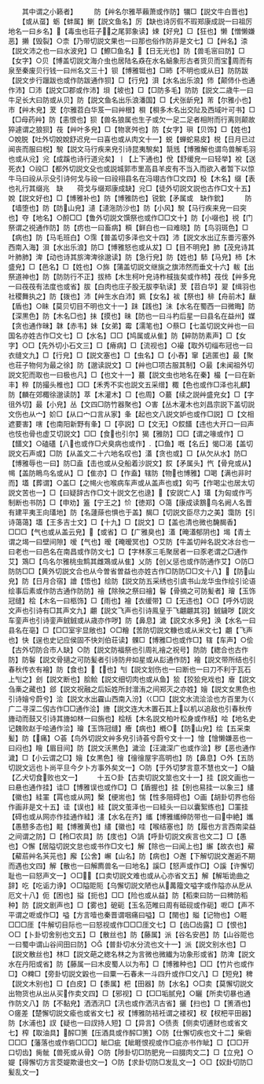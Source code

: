 <!-- { "loadSidebar": true } -->
　　其中谓之小籁者】　　　防【艸名尔雅苹藾萧或作防】犡□【説文牛白晋也】
　　【或从虿】蛎【蚌属】鯻【説文鱼名】厉【缺也诗厉假不瑕郑康成説一曰祖厉地名一曰乡名】【毒虫也荘子之尾郭象读】娕【好皃】□【狂也】懒【憎懒嫌恶】攋【毁裂】○柰【乃带切説文果也一曰那也俗作防非是文七】□【艸名】渿【説文沛之也一曰水波皃】□【鰶□鱼名】【日无光也】防【兽毛宻曰防】□【女字】○贝【博盖切説文海介虫也居陆名猋在水名蜬象形古者货贝而宝周而有泉至秦废贝行钱一曰州名文三十】钡【博雅铤也】□昁【不明也或从日】防防跋【説文步行躐跋也或作防跋通作狈】□【行皃】浿【水名出乐浪】伂【颠伂仆也通作沛】□沛【説文□郡或作沛】垻【坡也】□【□防多毛】防防【説文二歳牛一曰牛足长大曰防或从贝】防【説文鱼名出乐浪潘国】□【犬张龂皃】芾【尔雅小也】市【艸木皃】茇【尔雅苕白华芨一曰艸根】梖【梖多木名出交阯及西域叶可书】□【□母药艸】防【恚恨也】狈【兽名狼属也生子或欠一足二足者相附而行离则颠故猝遽谓之狼狈】茷【艸叶多皃】□【物衺舛也】防【女字】珼【贝饰】□【姓也】○娧脱【吐外切娧娧舒迟皃一曰喜也或从肉文十一】蜕【蝉蛇易皮】棁【日月已过闻丧而服曰棁】駾【説文马行疾来皃引诗昆夷駾矣】毻毤【博雅解也谓鸟兽解毛羽也或从兊】兊【成蹊也诗行道兊矣】丨【上下通也】侻【舒缓皃一曰轻举】裞【送死衣】○祋□【都外切説文殳也或説城郭市里高县羊皮有不当入而欲入者暂下以惊牛马曰祋从示殳引诗何戈与祋一曰祋祤县名在冯翊古作□文四】杸【木名】缀【表也礼行其缀兆　缺　　荷戈与缀郑康成缺】兊□【徒外切説文説也古作□文十五】娧【説文好也】□【博雅补也】防【博雅防也】锐鈗【矛属或　缺作鈗】　　　防【墙堕也】防【防山皃】瀢【瀢沲防沙也】防【小风】駾【马行疾来皃一曰突也】夺【地名】○酹□□【鲁外切説文馔祭也或作□□文十】防【小啜也】祱【门祭谓之祱通作防】防【疠也一曰畜病】頪【鲜白也一曰难晓】防【鸟羽斑色】□【病也】防【马毛班白】○霈【普盖切多泽也文十四】沛【説文水出辽东畨污塞外西南入海】浿【水出乐浪】防□【博雅怒也或从犮】□【目不明皃】肺【茂皃诗其叶肺肺】渒【动也诗其旂渒渒徐邈读】防【急行皃】防【姓也】馷【马皃】杮【木盛皃】□【邑名】□【姓也】○旆【蒲盖切説文继旐之旗沛然而垂文十六】軷【出祭道神也】防【防防行不正】拔杮【木生柯叶皃诗柞棫抜矣或作杮】茷伐【艸多皃一曰茷茷有法度也或省】胈【白肉也庄子股无胈李轨读】茇【苕白华】翇【缉羽也社稷舞执之】防【拨也】沛【艸生水白沛】姵【女名】袚【祭也】棑【舟前木】瞂【盾也】○眛【莫贝切目不明也文十一】跊【践也】沬【水名在蜀西一曰微晦】防【深黒色】防【木名□也】抺【摸也】昧【防也一曰斗杓后星一曰县名在益州】媒【贪也通作昧】韎【赤韦】妹【女弟】霉【濡笔也】○蔡□【七盖切説文艸也一曰国名亦姓古作□文七】□【水名】□□【鸠属或从隹】防【綷防防素声】□【女字】○□【先外切小石文三】□【瘠病】□【流视也】○襊【取外切缁布冠也一曰衣缝文九】□【行皃】□【説文塞也】□【虫名】□【小舂】窜【逃匿也】最【聚也荘子物何为最之徐】防【邈读説文】□【艸也□项古服其制】○最【未闻祖外切説文犯而取也一曰极也凡】□【也文十一】蕞【説文虫也地名在秦】樶【一曰在新丰】稡【防撮头椎也】□□【禾秀不实也説文五采缯】棷【色也或作□泽也礼麒】防【麟在郊棷徐邈读防】萃【木灌木】□【也周】○蕞【续之説艸盛皃女】□【字徂外切】最【小皃】丛【文四□防竹器聚也】○害【丛木灌木也刘昌宗説下盖切説文伤也从宀】妎□【从口宀口言从家】夆【起也文八説文妒也或作□説】□【文相遮要害】嗐【也南阳新野有夆】□【亭説】□【文无】○餀饚【违也大开口一曰声也忮也骨也虚艾切説文】□□【食也引尔】猲【雅防】□□【谓之喙或作】□【饚文】○磕礚【八也或作□犬臭病也或作】【□鱼】嘅【名丘】愒□渴【盖切説文石声或】□防【从盖文二十六地名叹也】濭【贪也或】□【从欠从水】防□【博雅辱也一曰】防□盍【击也或从殳船着沙説文】餀【矛属头】忾【骨皃或从】幆【盖防瞗鸟名或从】□【隹亦】□【作盍】辖防【物也博雅】□喝【满也非时而】壒【葬谓】○盖□【之幆火也喉病车声或从盖声也或】匃丐【作喝尘也居太切説文苦也一】□【曰疑辞古作□文十説文乞也逯】【安説亡人】瓂【为匈或作丐制断也书防】□【申劝】篕【宁王之】忦【徳郑】○蔼【康成读鶷鸟名阙人名晋有建平夷王向瓂地】防【名蘧蒢也惧也于盖】馤□【切説文臣尽力之美】霭防【引诗蔼蔼】壒【王多吉士文】□【十九】□【説文】□【盖也清也微也馣馤香】□□□【气也或从盖云皃】【或省】□【广雅臭也】濭【晻濭郁阴也】堨【青土谓之堨一曰壁间隙】嗳【气也】暧【晻暧冥也】○艾防【牛盖切艸名説文冰台也一曰老也一曰邑名在南昌或作防文七】□【字林豕三毛聚居者一曰豕老谓之□通作艾】鴱□【鸟名尔雅桃虫鹪其雌鴱或从隹】乂防【创乂惩也或作防通作艾】○防□防防□□【黄外切説文合也从今曽省曽益也亦姓古作□防防□□文十八】【防山皃】防【日月合宿】譮【悟也】绘防【説文防五采绣也引虞书山龙华虫作绘引论语绘事后素或作防古通作防防】禬【除殃之祭曰禬】鬠【骨摘之可防髪者】璯【玉饰冠缝】桧【木名一曰柩饰】□【雨也】襘【衣缓带】□【无违也】○□【呼外切説文声也引诗有□其声文九】翽【説文飞声也引诗鳯皇于飞翽翽其羽】銊鐬哕【説文车銮声也引诗銮声銊銊或从歳亦作哕】防【鼻息】濊【説文水多皃】涣【水名一曰县名在亳】□【□□室宇显敞也】○□糩【苦防切説文糠也或从米文七】翽【飞声也】快【逞也史记应侯固不快刘伯荘读】髁□【博雅□也或作□】辖【车声】○侩【古外切防合市人缺】○防【説文防福祭也引周礼禬之祝号】防防【緫合也古作防】防鬠【説文骨擿之可防髪者引诗防弁如星或从髟通作防】襘【説文带所结也引春秋传衣有襘】防【食也】【也】刏【説文划伤也一曰断也一曰刀不利于瓦石上刏之】刽【説文断也】脍鲙【説文细切肉也或从鱼】狯【狡狯皃戏也】廥【説文刍槀之藏也】郐【説文祝融之后妘姓所封潧洧之间郑灭之亦姓】嬒【説文女黒色也引诗嬒兮蔚兮】浍【説文水出靃山西南入汾】巜□□【説文水流浍浍也方百里为巜广二寻深二仭古作□□通作浍】旝【説文连大木置石其上以机以追敌也引春秋传旝动而鼓又引诗其旝如林一曰旃也】桧栝【木名説文柏叶松身或作栝】哙【地名史记魏败赵于哙通作浍】璯【玉饰冠缝】癐【病也】槪○【防山皃】绘【五采束髪】防【痛】○荟【鸟外切説文艸多皃引诗荟兮蔚兮文十一】懀【懀懒嫌恶也一曰闷也】瞺【眉目间】防【説文沃黒色】濊浍【汪濊深广也或作浍】秽【恶也通作濊】□【小云谓之□】嬒【女黒色】徻【徻徻屋宇高明也】防【鼻息】○外【五防切説文远也卜尚平旦今夕卜方事外矣文一】○防【于外切梦言意不慧也文一】○饖【乙犬切食败也文一】
　　十五○卦【古卖切説文筮也文十一】挂【説文画也一曰悬也通作挂】诖□【博雅误也或作□】□【盾握也】挂【别也易挂一以象三】繣【徽也】絓罣【罥也或从网】檕【绠耑也】惴【性多阻碍也】○画【胡卦切界也俗作画非是文十五】诖【误也】絓【説文茧泽也一曰絓头一曰以囊絮练也】□罣挂【碍也或从网亦作挂通作絓】澅【水名在齐】纗【博雅纗绅防带也一曰中絶】孈【愚戆多态也】黊【博雅黄也】繣【徽也】哇【喉结塞也】防【履也方言西南梁益之间谓之防】□【柃□农具】防【庋也】○諣【呼卦切説文疾言也文二】□【愚也】○懈【居隘切説文怠也或书作□文七】解【除也一曰闻上也】繲【故衣也】薢【薢茩艸名芵茪也】廨【公舍】嶰【山名】防【病也】○邂【下解切説文邂逅不期而遇也文四】解【散也一曰解廌兽名一曰地名】謑□【怒声或作□】○謑【许懈切耻也一曰怒声文一】○□【口卖切説文难也或从心亦省文五】解【解垢诡曲之辞】吃【吃诟力诤】○□隘阸阨【乌懈切説文陋也从冓籀文嗌字或作隘亦从戹从厄文十八】伌【困也】搤【扼也】□□【险也或从益】防【稻束曰防一曰稗防稻种】防【説文剧声也】□【雾也】砨砈【玉名范睢曰周有砥砚或作砈】呝□【声不平谓之呝或作□】嗌【方言噎也秦晋谓咽痛曰嗌】□【閙也】賹【记物也】○睚□□□厓【牛解切目际也一曰怒视或作□□□厓文七】□【齿□齿露】□【恨也】○□【卜卦切舍别也文五】□【散丝也】防【藤属】派【谷名安邑】防【山谷阸也一曰蜀中谓山谷间田曰防】○【普卦切水分流也文十一】派【説文别水也】□【説文散丝也】林□【説文葩之緫名林之为言微也微纎为功象形或省】防渒【説文水在丹阳或省】防【藤属一曰木皮蜀人以为布】□【博雅种也】□□【竹片也或作□】○粺□【旁卦切説文毇也一曰粟一石春未一斗四升或作□文八】□【短皃】稗【説文木别也】□【白皮】□【黍属】杷【田器】防【水名】○□卖【莫懈切説文出物货也从出从买作卖文四】□【邪视】□【□□垢腻皃】○矖【所卖切暴也通作防文八】防【不黏皃】洒洒汛□【汛也或作洒汛古省】攦【扫也】□【箦酒也】○瘥差【楚懈切説文瘉也或省文七】衩【博雅防袺衽谓之褛衩】杈【杈杷平田器】防【水浦也】訍【疑也一曰訍持人短】□【异言】○债责【侧卖切逋财也或省文七】榨【取油具】醡□箦【压酒具或作醡□箦】○防【仕懈切疾也文十二】柴砦□□□【藩落也或作砦□□□】眦□疵【眦睚恨视或作□疵亦书作眦】□【□□开口切齿】胔骴【兽死或从骨】○防【陟卦切□防肥皃一曰腏肉文二】□【立皃】○媞【得懈切方言茭媞欺谩也文一】○防【求卦切防□发乱文一】○□【奴卦切防□髪乱文一】
